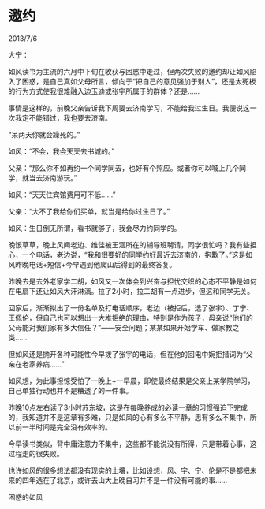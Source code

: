 # 邀约
2013/7/6

大宁：

如风读书为主流的六月中下旬在收获与困惑中走过，但两次失败的邀约却让如风陷入了困惑，是自己真如父母所言，倾向于“把自己的意见强加于别人”，还是太死板的行为方式使我很难融入边玉迪或张宇所属于的群体？还是……

事情是这样的，前晚父亲告诉我下周要去济南学习，不能给我过生日。我便说这一次我定不能错过，我也要去济南。

“呆两天你就会躁死的。”

如风：“不会，我会天天去书城的。”

父亲：“那么你不如再约一个同学同去，也好有个照应。或者你可以喊上几个同学，就当去济南游玩。”

如风：“天天住宾馆费用可不低……”

父亲：“大不了我给你们买单，就当是给你过生日了。”

如风：生日倒无所谓，看书就够了，我会尽力约同学的。

晚饭草草，晚上风闻老边、维佳被王涵所在的辅导班聘请，同学很忙吗？我有些担心，一个电话，老边说，“我和很要好的同学约好最近去济南的，抱歉了。”这是如风昨晚电话+短信+今早遇到他爬山后得到的最终答复。

昨晚去是去外老家学二胡，如风又一次体会到兴奋与担忧交织的心态不平静是如何在电扇下还让如风大汗淋漓。拉了2小时，拉二胡有一点进步，但这和同学无关。

回家后，渐渐拟出了一份名单及打电话顺序，老边（被拒后，选了张宇）、丁宁、王佩伦，但自己也可以想出一大堆拒绝的理由，特别是作为孩子，母亲说“他们的父母能对我们家有多大信任？”——安全问题；某某如果开始学车、做家教之类……

但如风还是抛开各种可能性今早拨了张宇的电话，但在他的回电中婉拒措词为“父亲在老家养病……”

如风想，为此事担惊受怕了一晚上+一早晨，即使最终结果是父亲上某学院学习，自己单独行动也并不是糟透了的一件事。

昨晚10点左右读了3小时苏东坡，这是在每晚养成的必读一章的习惯强迫下完成的，我知道并不是这章有多难，只是如风的心有多么不平静，思有多么不集中，所以前一半时间是完全没有效率的。

今早读书类似，背中庸注意力不集中，这些都不能说没有所得，只是带着心事，这过程走的很失败。

也许如风的很多想法都没有现实的土壤，比如设想，风、宇、宁、伦是不是都把未来的四年选在了北京，或许去山大上晚自习并不是一件没有可能的事……

困惑的如风